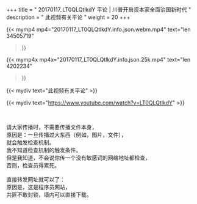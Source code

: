 +++
title = " 20170117_LT0QLQtlkdY 平论 | 川普开启资本家全面治国新时代 "
description = " 此视频有关平论 "
weight = 20
+++

{{< mymp4 mp4="20170117_LT0QLQtlkdY.info.json.webm.mp4" 
text="len 34505719"
>}}

{{< mymp4x  mp4x="20170117_LT0QLQtlkdY.info.json.25k.mp4"
text="len 4202234"
>}}


{{< mydiv text="此视频有关平论" >}}
<br>

{{< mydiv text="https://www.youtube.com/watch?v=LT0QLQtlkdY" >}}


<br>

请大家传播时，不需要传播文件本身，<br>
原因是：一旦传播过大东西（例如，图片，文件），<br>
就会触发检查机制。<br>
我不知道检查机制的触发条件。<br>
但是我知道，不会说你传一个没有敏感词的网络地址都检查，<br>
否则，检查员得累死。<br><br>
直接转发网址就可以了：<br>
原因是，这是程序员网站，<br>
共匪不敢封锁，墙内可以直接下载。


